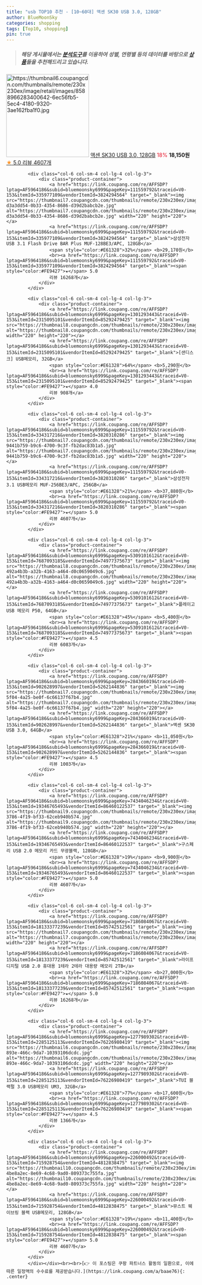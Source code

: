 ```yaml
---
title: "usb TOP10 추천 - [10~60대] 액센 SK30 USB 3.0, 128GB"
author: BlueMoonSky
categories: shopping
tags: [Top10, shopping]
pin: true
---
```


> ##### 해당 게시물에서는 [**분석도구**](https://itemscout.io/)를 이용하여 **성별**, **연령별** 등의 데이터를 바탕으로 [**상품**](https://link.coupang.com/a/baae76)들을 추천해드리고 있습니다.
<div class="container"><div class="row">
            <div class="col-6 col-sm-4 col-lg-4 col-lg-3">
                <div class="product-container">
                    <a href="https://link.coupang.com/re/AFFSDP?lptag=AF5964186&subid=bluemoonsky6999&pageKey=284366019&traceid=V0-153&itemId=902629009&vendorItemId=5262144859" target="_blank"><img src="https://thumbnail6.coupangcdn.com/thumbnails/remote/230x230ex/image/retail/images/8588966283400642-6ec56fb5-5ec4-4180-9320-3ae162fba1f0.jpg" alt="https://thumbnail6.coupangcdn.com/thumbnails/remote/230x230ex/image/retail/images/8588966283400642-6ec56fb5-5ec4-4180-9320-3ae162fba1f0.jpg" width="220" height="220"></a>
                    <a href="https://link.coupang.com/re/AFFSDP?lptag=AF5964186&subid=bluemoonsky6999&pageKey=284366019&traceid=V0-153&itemId=902629009&vendorItemId=5262144859" target="_blank">액센 SK30 USB 3.0, 128GB</a>
                    <span style="color:#E61328">18%</span> <b>18,150원</b>
                    <br><a href="https://link.coupang.com/re/AFFSDP?lptag=AF5964186&subid=bluemoonsky6999&pageKey=284366019&traceid=V0-153&itemId=902629009&vendorItemId=5262144859" target="_blank"><span style="color:#FE9427">★</span> 5.0
                    리뷰 4607개</a>
                </div>
            </div>
            
            <div class="col-6 col-sm-4 col-lg-4 col-lg-3">
                <div class="product-container">
                    <a href="https://link.coupang.com/re/AFFSDP?lptag=AF5964186&subid=bluemoonsky6999&pageKey=111559792&traceid=V0-153&itemId=335977109&vendorItemId=3824294564" target="_blank"><img src="https://thumbnail7.coupangcdn.com/thumbnails/remote/230x230ex/image/retail/images/629034327491761-d3a3dd54-0b33-4354-8686-d39d2babcb2e.jpg" alt="https://thumbnail7.coupangcdn.com/thumbnails/remote/230x230ex/image/retail/images/629034327491761-d3a3dd54-0b33-4354-8686-d39d2babcb2e.jpg" width="220" height="220"></a>
                    <a href="https://link.coupang.com/re/AFFSDP?lptag=AF5964186&subid=bluemoonsky6999&pageKey=111559792&traceid=V0-153&itemId=335977109&vendorItemId=3824294564" target="_blank">삼성전자 USB 3.1 Flash Drive BAR Plus MUF-128BE3/APC, 128GB</a>
                    <span style="color:#E61328">32%</span> <b>29,170원</b>
                    <br><a href="https://link.coupang.com/re/AFFSDP?lptag=AF5964186&subid=bluemoonsky6999&pageKey=111559792&traceid=V0-153&itemId=335977109&vendorItemId=3824294564" target="_blank"><span style="color:#FE9427">★</span> 5.0
                    리뷰 16268개</a>
                </div>
            </div>
            
            <div class="col-6 col-sm-4 col-lg-4 col-lg-3">
                <div class="product-container">
                    <a href="https://link.coupang.com/re/AFFSDP?lptag=AF5964186&subid=bluemoonsky6999&pageKey=1301293443&traceid=V0-153&itemId=2315095101&vendorItemId=85292479425" target="_blank"><img src="https://thumbnail8.coupangcdn.com/thumbnails/remote/230x230ex/image/vendor_inventory/44ae/de2ded20b7178595c10831376696fc481a1b90595555ef7114f85d541bef.jpg" alt="https://thumbnail8.coupangcdn.com/thumbnails/remote/230x230ex/image/vendor_inventory/44ae/de2ded20b7178595c10831376696fc481a1b90595555ef7114f85d541bef.jpg" width="220" height="220"></a>
                    <a href="https://link.coupang.com/re/AFFSDP?lptag=AF5964186&subid=bluemoonsky6999&pageKey=1301293443&traceid=V0-153&itemId=2315095101&vendorItemId=85292479425" target="_blank">[샌디스크] USB메모리, 32GB</a>
                    <span style="color:#E61328">64%</span> <b>5,290원</b>
                    <br><a href="https://link.coupang.com/re/AFFSDP?lptag=AF5964186&subid=bluemoonsky6999&pageKey=1301293443&traceid=V0-153&itemId=2315095101&vendorItemId=85292479425" target="_blank"><span style="color:#FE9427">★</span> 4.0
                    리뷰 908개</a>
                </div>
            </div>
            
            <div class="col-6 col-sm-4 col-lg-4 col-lg-3">
                <div class="product-container">
                    <a href="https://link.coupang.com/re/AFFSDP?lptag=AF5964186&subid=bluemoonsky6999&pageKey=111559792&traceid=V0-153&itemId=334317216&vendorItemId=3820310286" target="_blank"><img src="https://thumbnail7.coupangcdn.com/thumbnails/remote/230x230ex/image/retail/images/792851521026617-9441b759-b9c6-4700-9c3f-fb2dac83b1a5.jpg" alt="https://thumbnail7.coupangcdn.com/thumbnails/remote/230x230ex/image/retail/images/792851521026617-9441b759-b9c6-4700-9c3f-fb2dac83b1a5.jpg" width="220" height="220"></a>
                    <a href="https://link.coupang.com/re/AFFSDP?lptag=AF5964186&subid=bluemoonsky6999&pageKey=111559792&traceid=V0-153&itemId=334317216&vendorItemId=3820310286" target="_blank">삼성전자 3.1 USB메모리 MUF-256BE3/APC, 256GB</a>
                    <span style="color:#E61328">21%</span> <b>37,880원</b>
                    <br><a href="https://link.coupang.com/re/AFFSDP?lptag=AF5964186&subid=bluemoonsky6999&pageKey=111559792&traceid=V0-153&itemId=334317216&vendorItemId=3820310286" target="_blank"><span style="color:#FE9427">★</span> 5.0
                    리뷰 4607개</a>
                </div>
            </div>
            
            <div class="col-6 col-sm-4 col-lg-4 col-lg-3">
                <div class="product-container">
                    <a href="https://link.coupang.com/re/AFFSDP?lptag=AF5964186&subid=bluemoonsky6999&pageKey=5309101612&traceid=V0-153&itemId=7687093185&vendorItemId=74977375673" target="_blank"><img src="https://thumbnail8.coupangcdn.com/thumbnails/remote/230x230ex/image/retail/images/2856661415931499-492a4b3b-a32b-4163-a464-d0c0659049c6.jpg" alt="https://thumbnail8.coupangcdn.com/thumbnails/remote/230x230ex/image/retail/images/2856661415931499-492a4b3b-a32b-4163-a464-d0c0659049c6.jpg" width="220" height="220"></a>
                    <a href="https://link.coupang.com/re/AFFSDP?lptag=AF5964186&subid=bluemoonsky6999&pageKey=5309101612&traceid=V0-153&itemId=7687093185&vendorItemId=74977375673" target="_blank">플레이고 USB 메모리 P50, 64GB</a>
                    <span style="color:#E61328">45%</span> <b>5,400원</b>
                    <br><a href="https://link.coupang.com/re/AFFSDP?lptag=AF5964186&subid=bluemoonsky6999&pageKey=5309101612&traceid=V0-153&itemId=7687093185&vendorItemId=74977375673" target="_blank"><span style="color:#FE9427">★</span> 4.5
                    리뷰 6083개</a>
                </div>
            </div>
            
            <div class="col-6 col-sm-4 col-lg-4 col-lg-3">
                <div class="product-container">
                    <a href="https://link.coupang.com/re/AFFSDP?lptag=AF5964186&subid=bluemoonsky6999&pageKey=284366019&traceid=V0-153&itemId=902628997&vendorItemId=5262144836" target="_blank"><img src="https://thumbnail7.coupangcdn.com/thumbnails/remote/230x230ex/image/retail/images/2019/08/19/17/6/8127831f-5f04-4a25-be0f-6c66137f67b4.jpg" alt="https://thumbnail7.coupangcdn.com/thumbnails/remote/230x230ex/image/retail/images/2019/08/19/17/6/8127831f-5f04-4a25-be0f-6c66137f67b4.jpg" width="220" height="220"></a>
                    <a href="https://link.coupang.com/re/AFFSDP?lptag=AF5964186&subid=bluemoonsky6999&pageKey=284366019&traceid=V0-153&itemId=902628997&vendorItemId=5262144836" target="_blank">액센 SK30 USB 3.0, 64GB</a>
                    <span style="color:#E61328">21%</span> <b>11,050원</b>
                    <br><a href="https://link.coupang.com/re/AFFSDP?lptag=AF5964186&subid=bluemoonsky6999&pageKey=284366019&traceid=V0-153&itemId=902628997&vendorItemId=5262144836" target="_blank"><span style="color:#FE9427">★</span> 4.5
                    리뷰 1003개</a>
                </div>
            </div>
            
            <div class="col-6 col-sm-4 col-lg-4 col-lg-3">
                <div class="product-container">
                    <a href="https://link.coupang.com/re/AFFSDP?lptag=AF5964186&subid=bluemoonsky6999&pageKey=7434046234&traceid=V0-153&itemId=19346765493&vendorItemId=86460122537" target="_blank"><img src="https://thumbnail9.coupangcdn.com/thumbnails/remote/230x230ex/image/retail/images/2023/07/03/18/9/12315612-3786-4f19-bf33-62ceb940b574.jpg" alt="https://thumbnail9.coupangcdn.com/thumbnails/remote/230x230ex/image/retail/images/2023/07/03/18/9/12315612-3786-4f19-bf33-62ceb940b574.jpg" width="220" height="220"></a>
                    <a href="https://link.coupang.com/re/AFFSDP?lptag=AF5964186&subid=bluemoonsky6999&pageKey=7434046234&traceid=V0-153&itemId=19346765493&vendorItemId=86460122537" target="_blank">구스페리 USB 2.0 메모리 카드 무광블랙, 128GB</a>
                    <span style="color:#E61328">19%</span> <b>9,900원</b>
                    <br><a href="https://link.coupang.com/re/AFFSDP?lptag=AF5964186&subid=bluemoonsky6999&pageKey=7434046234&traceid=V0-153&itemId=19346765493&vendorItemId=86460122537" target="_blank"><span style="color:#FE9427">★</span> 5.0
                    리뷰 4607개</a>
                </div>
            </div>
            
            <div class="col-6 col-sm-4 col-lg-4 col-lg-3">
                <div class="product-container">
                    <a href="https://link.coupang.com/re/AFFSDP?lptag=AF5964186&subid=bluemoonsky6999&pageKey=7186084067&traceid=V0-153&itemId=18133377239&vendorItemId=85742512561" target="_blank"><img src="https://thumbnail7.coupangcdn.com/thumbnails/remote/230x230ex/image/vendor_inventory/9798/f7196e3a0d8d99ed2c34296ed3fd6efcc142c0d28b6ef887cc19c6535925.jpg" alt="https://thumbnail7.coupangcdn.com/thumbnails/remote/230x230ex/image/vendor_inventory/9798/f7196e3a0d8d99ed2c34296ed3fd6efcc142c0d28b6ef887cc19c6535925.jpg" width="220" height="220"></a>
                    <a href="https://link.coupang.com/re/AFFSDP?lptag=AF5964186&subid=bluemoonsky6999&pageKey=7186084067&traceid=V0-153&itemId=18133377239&vendorItemId=85742512561" target="_blank">라이프 디지털 USB 2.0 휴대용 1테라 2테라 대용량 메모리 2TB</a>
                    <span style="color:#E61328">32%</span> <b>27,000원</b>
                    <br><a href="https://link.coupang.com/re/AFFSDP?lptag=AF5964186&subid=bluemoonsky6999&pageKey=7186084067&traceid=V0-153&itemId=18133377239&vendorItemId=85742512561" target="_blank"><span style="color:#FE9427">★</span> 5.0
                    리뷰 16268개</a>
                </div>
            </div>
            
            <div class="col-6 col-sm-4 col-lg-4 col-lg-3">
                <div class="product-container">
                    <a href="https://link.coupang.com/re/AFFSDP?lptag=AF5964186&subid=bluemoonsky6999&pageKey=1277989302&traceid=V0-153&itemId=2285125113&vendorItemId=76226980419" target="_blank"><img src="https://thumbnail6.coupangcdn.com/thumbnails/remote/230x230ex/image/retail/images/2021/05/28/10/1/2e6c947a-893e-466c-9da7-10393106dcdc.jpg" alt="https://thumbnail6.coupangcdn.com/thumbnails/remote/230x230ex/image/retail/images/2021/05/28/10/1/2e6c947a-893e-466c-9da7-10393106dcdc.jpg" width="220" height="220"></a>
                    <a href="https://link.coupang.com/re/AFFSDP?lptag=AF5964186&subid=bluemoonsky6999&pageKey=1277989302&traceid=V0-153&itemId=2285125113&vendorItemId=76226980419" target="_blank">TUI 블랙펄 3.0 USB메모리 UM3, 32GB</a>
                    <span style="color:#E61328">77%</span> <b>17,600원</b>
                    <br><a href="https://link.coupang.com/re/AFFSDP?lptag=AF5964186&subid=bluemoonsky6999&pageKey=1277989302&traceid=V0-153&itemId=2285125113&vendorItemId=76226980419" target="_blank"><span style="color:#FE9427">★</span> 4.5
                    리뷰 1366개</a>
                </div>
            </div>
            
            <div class="col-6 col-sm-4 col-lg-4 col-lg-3">
                <div class="product-container">
                    <a href="https://link.coupang.com/re/AFFSDP?lptag=AF5964186&subid=bluemoonsky6999&pageKey=226000492&traceid=V0-153&itemId=715928754&vendorItemId=4812838475" target="_blank"><img src="https://thumbnail10.coupangcdn.com/thumbnails/remote/230x230ex/image/retail/images/2918272549538982-4be8a2ec-8e69-4c68-9ad0-809373c755fa.jpg" alt="https://thumbnail10.coupangcdn.com/thumbnails/remote/230x230ex/image/retail/images/2918272549538982-4be8a2ec-8e69-4c68-9ad0-809373c755fa.jpg" width="220" height="220"></a>
                    <a href="https://link.coupang.com/re/AFFSDP?lptag=AF5964186&subid=bluemoonsky6999&pageKey=226000492&traceid=V0-153&itemId=715928754&vendorItemId=4812838475" target="_blank">뮤스트 웨이브링 블랙 USB메모리, 128GB</a>
                    <span style="color:#E61328">19%</span> <b>11,400원</b>
                    <br><a href="https://link.coupang.com/re/AFFSDP?lptag=AF5964186&subid=bluemoonsky6999&pageKey=226000492&traceid=V0-153&itemId=715928754&vendorItemId=4812838475" target="_blank"><span style="color:#FE9427">★</span> 5.0
                    리뷰 4607개</a>
                </div>
            </div>
            </div></div><br><br>[👉 이 포스팅은 쿠팡 파트너스 활동의 일환으로, 이에 따른 일정액의 수수료를 제공받습니다.](https://link.coupang.com/a/baae76){: .center}